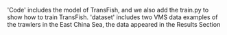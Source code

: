 'Code' includes the model of TransFish, and we also add the train.py to show how to train TransFish.
'dataset' includes two VMS data examples of the trawlers in the East China Sea, the data appeared in the Results Section
